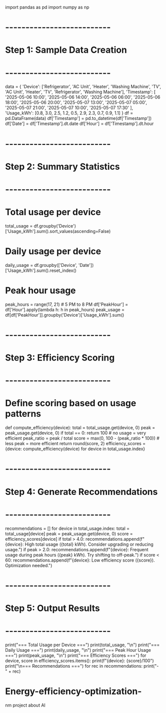 import pandas as pd
import numpy as np
# --------------------------
# Step 1: Sample Data Creation
# --------------------------
data = {
 'Device': ['Refrigerator', 'AC Unit', 'Heater', 'Washing Machine', 'TV',
 'AC Unit', 'Heater', 'TV', 'Refrigerator', 'Washing Machine'],
 'Timestamp': [
 '2025-05-06 10:00', '2025-05-06 14:00', '2025-05-06 06:00', '2025-05-06 18:00',
'2025-05-06 20:00',
 '2025-05-07 13:00', '2025-05-07 05:00', '2025-05-07 21:00', '2025-05-07 10:00',
'2025-05-07 17:30'
 ],
 'Usage_kWh': [0.8, 3.0, 2.5, 1.2, 0.5, 2.9, 2.3, 0.7, 0.9, 1.1]
}
df = pd.DataFrame(data)
df['Timestamp'] = pd.to_datetime(df['Timestamp'])
df['Date'] = df['Timestamp'].dt.date
df['Hour'] = df['Timestamp'].dt.hour
# --------------------------
# Step 2: Summary Statistics
# --------------------------
# Total usage per device
total_usage = df.groupby('Device')['Usage_kWh'].sum().sort_values(ascending=False)
# Daily usage per device
daily_usage = df.groupby(['Device', 'Date'])['Usage_kWh'].sum().reset_index()
# Peak hour usage
peak_hours = range(17, 21) # 5 PM to 8 PM
df['PeakHour'] = df['Hour'].apply(lambda h: h in peak_hours)
peak_usage = df[df['PeakHour']].groupby('Device')['Usage_kWh'].sum()
# --------------------------
# Step 3: Efficiency Scoring
# --------------------------
# Define scoring based on usage patterns
def compute_efficiency(device):
 total = total_usage.get(device, 0)
 peak = peak_usage.get(device, 0)
 if total == 0:
 return 100 # no usage = very efficient
 peak_ratio = peak / total
 score = max(0, 100 - (peak_ratio * 100)) # less peak = more efficient
 return round(score, 2)
efficiency_scores = {device: compute_efficiency(device) for device in total_usage.index}
# --------------------------
# Step 4: Generate Recommendations
# --------------------------
recommendations = []
for device in total_usage.index:
 total = total_usage[device]
 peak = peak_usage.get(device, 0)
 score = efficiency_scores[device]
 if total > 4.0:
 recommendations.append(f"{device}: High total usage ({total} kWh). Consider
upgrading or reducing usage.")
 if peak > 2.0:
 recommendations.append(f"{device}: Frequent usage during peak hours ({peak} kWh).
Try shifting to off-peak.")
 if score < 60:
 recommendations.append(f"{device}: Low efficiency score ({score}). Optimization
needed.")
# --------------------------
# Step 5: Output Results
# --------------------------
print("=== Total Usage per Device ===")
print(total_usage, "\n")
print("=== Daily Usage ===")
print(daily_usage, "\n")
print("=== Peak Hour Usage ===")
print(peak_usage, "\n")
print("=== Efficiency Scores ===")
for device, score in efficiency_scores.items():
print(f"{device}: {score}/100")
print("\n=== Recommendations ===")
for rec in recommendations:
 print("- " + rec)
# Energy-efficiency-optimization-
nm project about AI

